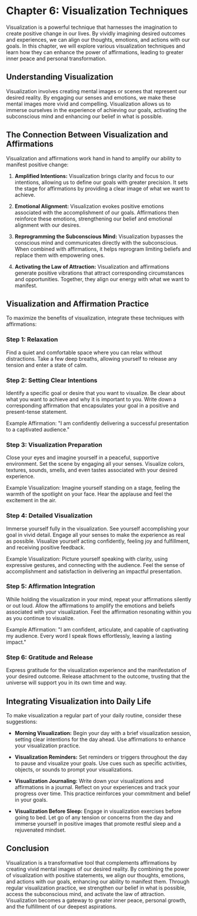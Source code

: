Chapter 6: Visualization Techniques
===================================

Visualization is a powerful technique that harnesses the imagination to create positive change in our lives. By vividly imagining desired outcomes and experiences, we can align our thoughts, emotions, and actions with our goals. In this chapter, we will explore various visualization techniques and learn how they can enhance the power of affirmations, leading to greater inner peace and personal transformation.

Understanding Visualization
---------------------------

Visualization involves creating mental images or scenes that represent our desired reality. By engaging our senses and emotions, we make these mental images more vivid and compelling. Visualization allows us to immerse ourselves in the experience of achieving our goals, activating the subconscious mind and enhancing our belief in what is possible.

The Connection Between Visualization and Affirmations
-----------------------------------------------------

Visualization and affirmations work hand in hand to amplify our ability to manifest positive change:

1. **Amplified Intentions:** Visualization brings clarity and focus to our intentions, allowing us to define our goals with greater precision. It sets the stage for affirmations by providing a clear image of what we want to achieve.

2. **Emotional Alignment:** Visualization evokes positive emotions associated with the accomplishment of our goals. Affirmations then reinforce these emotions, strengthening our belief and emotional alignment with our desires.

3. **Reprogramming the Subconscious Mind:** Visualization bypasses the conscious mind and communicates directly with the subconscious. When combined with affirmations, it helps reprogram limiting beliefs and replace them with empowering ones.

4. **Activating the Law of Attraction:** Visualization and affirmations generate positive vibrations that attract corresponding circumstances and opportunities. Together, they align our energy with what we want to manifest.

Visualization and Affirmation Practice
--------------------------------------

To maximize the benefits of visualization, integrate these techniques with affirmations:

### Step 1: Relaxation

Find a quiet and comfortable space where you can relax without distractions. Take a few deep breaths, allowing yourself to release any tension and enter a state of calm.

### Step 2: Setting Clear Intentions

Identify a specific goal or desire that you want to visualize. Be clear about what you want to achieve and why it is important to you. Write down a corresponding affirmation that encapsulates your goal in a positive and present-tense statement.

Example Affirmation: "I am confidently delivering a successful presentation to a captivated audience."

### Step 3: Visualization Preparation

Close your eyes and imagine yourself in a peaceful, supportive environment. Set the scene by engaging all your senses. Visualize colors, textures, sounds, smells, and even tastes associated with your desired experience.

Example Visualization: Imagine yourself standing on a stage, feeling the warmth of the spotlight on your face. Hear the applause and feel the excitement in the air.

### Step 4: Detailed Visualization

Immerse yourself fully in the visualization. See yourself accomplishing your goal in vivid detail. Engage all your senses to make the experience as real as possible. Visualize yourself acting confidently, feeling joy and fulfillment, and receiving positive feedback.

Example Visualization: Picture yourself speaking with clarity, using expressive gestures, and connecting with the audience. Feel the sense of accomplishment and satisfaction in delivering an impactful presentation.

### Step 5: Affirmation Integration

While holding the visualization in your mind, repeat your affirmations silently or out loud. Allow the affirmations to amplify the emotions and beliefs associated with your visualization. Feel the affirmation resonating within you as you continue to visualize.

Example Affirmation: "I am confident, articulate, and capable of captivating my audience. Every word I speak flows effortlessly, leaving a lasting impact."

### Step 6: Gratitude and Release

Express gratitude for the visualization experience and the manifestation of your desired outcome. Release attachment to the outcome, trusting that the universe will support you in its own time and way.

Integrating Visualization into Daily Life
-----------------------------------------

To make visualization a regular part of your daily routine, consider these suggestions:

* **Morning Visualization:** Begin your day with a brief visualization session, setting clear intentions for the day ahead. Use affirmations to enhance your visualization practice.

* **Visualization Reminders:** Set reminders or triggers throughout the day to pause and visualize your goals. Use cues such as specific activities, objects, or sounds to prompt your visualizations.

* **Visualization Journaling:** Write down your visualizations and affirmations in a journal. Reflect on your experiences and track your progress over time. This practice reinforces your commitment and belief in your goals.

* **Visualization Before Sleep:** Engage in visualization exercises before going to bed. Let go of any tension or concerns from the day and immerse yourself in positive images that promote restful sleep and a rejuvenated mindset.

Conclusion
----------

Visualization is a transformative tool that complements affirmations by creating vivid mental images of our desired reality. By combining the power of visualization with positive statements, we align our thoughts, emotions, and actions with our goals, enhancing our ability to manifest them. Through regular visualization practice, we strengthen our belief in what is possible, access the subconscious mind, and activate the law of attraction. Visualization becomes a gateway to greater inner peace, personal growth, and the fulfillment of our deepest aspirations.
